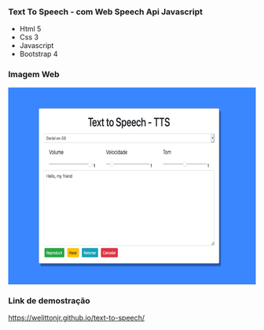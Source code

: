 
### Text To Speech - com Web Speech Api Javascript
* Html 5
* Css 3
* Javascript
* Bootstrap 4

### Imagem Web

<img align="center" height="400" src="https://github.com/welitto/text-to-speech/blob/main/screenshot.png"/>

### Link de demostração

https://welittonjr.github.io/text-to-speech/
